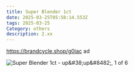 ```yaml
---
title: Super Blender 1ct
date: 2025-03-25T05:58:14.553Z
tags: 2025-03-25
Category: others
description: 2.xx
---
```

https://brandcycle.shop/g0iac   ad <!--StartFragment-->

![Super Blender 1ct - up\&#38;up\&#8482;, 1 of 6](https://target.scene7.com/is/image/Target/GUEST_e1ddd918-1376-4e59-aad7-72f6148da641?wid=475&hei=475&qlt=80&fmt=webp)

<!--EndFragment-->